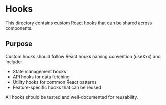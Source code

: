 # Hooks

This directory contains custom React hooks that can be shared across components.

## Purpose

Custom hooks should follow React hooks naming convention (useXxx) and include:

- State management hooks
- API hooks for data fetching
- Utility hooks for common React patterns
- Feature-specific hooks that can be reused

All hooks should be tested and well-documented for reusability.